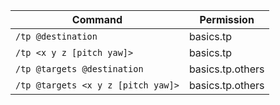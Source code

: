 | Command                          | Permission       |
|----------------------------------|------------------|
| `/tp @destination`                 | basics.tp        |
| `/tp <x y z [pitch yaw]>`          | basics.tp        |
| `/tp @targets @destination`        | basics.tp.others |
| `/tp @targets <x y z [pitch yaw]>` | basics.tp.others |